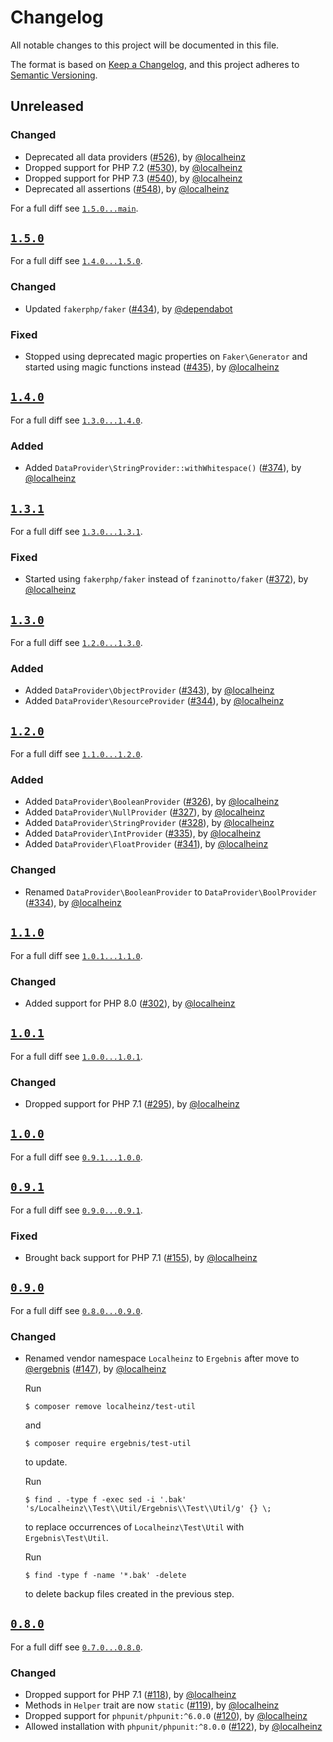 # Changelog

All notable changes to this project will be documented in this file.

The format is based on [Keep a Changelog](https://keepachangelog.com/en/1.0.0/), and this project adheres to [Semantic Versioning](https://semver.org/spec/v2.0.0.html).

## Unreleased

### Changed

- Deprecated all data providers ([#526]), by [@localheinz]
- Dropped support for PHP 7.2 ([#530]), by [@localheinz]
- Dropped support for PHP 7.3 ([#540]), by [@localheinz]
- Deprecated all assertions ([#548]), by [@localheinz]

For a full diff see [`1.5.0...main`][1.5.0...main].

## [`1.5.0`][1.5.0]

For a full diff see [`1.4.0...1.5.0`][1.4.0...1.5.0].

### Changed

* Updated `fakerphp/faker` ([#434]), by [@dependabot]

### Fixed

* Stopped using deprecated magic properties on `Faker\Generator` and started using magic functions instead ([#435]), by [@localheinz]

## [`1.4.0`][1.4.0]

For a full diff see [`1.3.0...1.4.0`][1.3.1...1.4.0].

### Added

* Added `DataProvider\StringProvider::withWhitespace()` ([#374]), by [@localheinz]

## [`1.3.1`][1.3.1]

For a full diff see [`1.3.0...1.3.1`][1.3.0...1.3.1].

### Fixed

* Started using `fakerphp/faker` instead of `fzaninotto/faker` ([#372]), by [@localheinz]

## [`1.3.0`][1.3.0]

For a full diff see [`1.2.0...1.3.0`][1.2.0...1.3.0].

### Added

* Added `DataProvider\ObjectProvider` ([#343]), by [@localheinz]
* Added `DataProvider\ResourceProvider` ([#344]), by [@localheinz]

## [`1.2.0`][1.2.0]

For a full diff see [`1.1.0...1.2.0`][1.1.0...1.2.0].

### Added

* Added `DataProvider\BooleanProvider` ([#326]), by [@localheinz]
* Added `DataProvider\NullProvider` ([#327]), by [@localheinz]
* Added `DataProvider\StringProvider` ([#328]), by [@localheinz]
* Added `DataProvider\IntProvider` ([#335]), by [@localheinz]
* Added `DataProvider\FloatProvider` ([#341]), by [@localheinz]

### Changed

* Renamed `DataProvider\BooleanProvider` to `DataProvider\BoolProvider` ([#334]), by [@localheinz]

## [`1.1.0`][1.1.0]

For a full diff see [`1.0.1...1.1.0`][1.0.1...1.1.0].

### Changed

* Added support for PHP 8.0 ([#302]), by [@localheinz]

## [`1.0.1`][1.0.1]

For a full diff see [`1.0.0...1.0.1`][1.0.0...1.0.1].

### Changed

* Dropped support for PHP 7.1 ([#295]), by [@localheinz]

## [`1.0.0`][1.0.0]

For a full diff see [`0.9.1...1.0.0`][0.9.1...1.0.0].

## [`0.9.1`][0.9.1]

For a full diff see [`0.9.0...0.9.1`][0.9.0...0.9.1].

### Fixed

* Brought back support for PHP 7.1 ([#155]), by [@localheinz]

## [`0.9.0`][0.9.0]

For a full diff see [`0.8.0...0.9.0`][0.8.0...0.9.0].

### Changed

* Renamed vendor namespace `Localheinz` to `Ergebnis` after move to [@ergebnis] ([#147]), by [@localheinz]

  Run

  ```
  $ composer remove localheinz/test-util
  ```

  and

  ```
  $ composer require ergebnis/test-util
  ```

  to update.

  Run

  ```
  $ find . -type f -exec sed -i '.bak' 's/Localheinz\\Test\\Util/Ergebnis\\Test\\Util/g' {} \;
  ```

  to replace occurrences of `Localheinz\Test\Util` with `Ergebnis\Test\Util`.

  Run

  ```
  $ find -type f -name '*.bak' -delete
  ```

  to delete backup files created in the previous step.

## [`0.8.0`][0.8.0]

For a full diff see [`0.7.0...0.8.0`][0.7.0...0.8.0].

### Changed

* Dropped support for PHP 7.1 ([#118]), by [@localheinz]
* Methods in `Helper` trait are now `static` ([#119]), by [@localheinz]
* Dropped support for `phpunit/phpunit:^6.0.0` ([#120]), by [@localheinz]
* Allowed installation with `phpunit/phpunit:^8.0.0` ([#122]), by [@localheinz]

[0.8.0]: https://github.com/ergebnis/test-util/releases/tag/0.8.0
[0.9.0]: https://github.com/ergebnis/test-util/releases/tag/0.9.0
[0.9.1]: https://github.com/ergebnis/test-util/releases/tag/0.9.1
[1.0.0]: https://github.com/ergebnis/test-util/releases/tag/1.0.0
[1.0.1]: https://github.com/ergebnis/test-util/releases/tag/1.0.1
[1.1.0]: https://github.com/ergebnis/test-util/releases/tag/1.1.0
[1.2.0]: https://github.com/ergebnis/test-util/releases/tag/1.2.0
[1.3.0]: https://github.com/ergebnis/test-util/releases/tag/1.3.0
[1.3.1]: https://github.com/ergebnis/test-util/releases/tag/1.3.1
[1.4.0]: https://github.com/ergebnis/test-util/releases/tag/1.4.0
[1.5.0]: https://github.com/ergebnis/test-util/releases/tag/1.5.0

[0.7.0...0.8.0]: https://github.com/ergebnis/test-util/compare/0.7.0...0.8.0
[0.8.0...0.9.0]: https://github.com/ergebnis/test-util/compare/0.8.0...0.9.0
[0.9.0...0.9.1]: https://github.com/ergebnis/test-util/compare/0.9.0...0.9.1
[0.9.1...1.0.0]: https://github.com/ergebnis/test-util/compare/0.9.1...1.0.0
[1.0.0...1.0.1]: https://github.com/ergebnis/test-util/compare/1.0.0...1.0.1
[1.0.1...1.1.0]: https://github.com/ergebnis/test-util/compare/1.0.1...1.1.0
[1.1.0...1.2.0]: https://github.com/ergebnis/test-util/compare/1.1.0...1.2.0
[1.2.0...1.3.0]: https://github.com/ergebnis/test-util/compare/1.2.0...1.3.0
[1.3.0...1.3.1]: https://github.com/ergebnis/test-util/compare/1.3.0...1.3.1
[1.3.1...1.4.0]: https://github.com/ergebnis/test-util/compare/1.3.1...1.4.0
[1.4.0...1.5.0]: https://github.com/ergebnis/test-util/compare/1.4.0...1.5.0
[1.5.0...main]: https://github.com/ergebnis/test-util/compare/1.5.0...main

[#118]: https://github.com/ergebnis/test-util/pull/118
[#119]: https://github.com/ergebnis/test-util/pull/119
[#120]: https://github.com/ergebnis/test-util/pull/120
[#122]: https://github.com/ergebnis/test-util/pull/122
[#147]: https://github.com/ergebnis/test-util/pull/147
[#155]: https://github.com/ergebnis/test-util/pull/155
[#295]: https://github.com/ergebnis/test-util/pull/295
[#302]: https://github.com/ergebnis/test-util/pull/302
[#326]: https://github.com/ergebnis/test-util/pull/326
[#327]: https://github.com/ergebnis/test-util/pull/327
[#328]: https://github.com/ergebnis/test-util/pull/328
[#334]: https://github.com/ergebnis/test-util/pull/334
[#335]: https://github.com/ergebnis/test-util/pull/335
[#341]: https://github.com/ergebnis/test-util/pull/341
[#343]: https://github.com/ergebnis/test-util/pull/343
[#344]: https://github.com/ergebnis/test-util/pull/344
[#372]: https://github.com/ergebnis/test-util/pull/372
[#374]: https://github.com/ergebnis/test-util/pull/374
[#434]: https://github.com/ergebnis/test-util/pull/434
[#435]: https://github.com/ergebnis/test-util/pull/435
[#526]: https://github.com/ergebnis/test-util/pull/526
[#530]: https://github.com/ergebnis/test-util/pull/530
[#540]: https://github.com/ergebnis/test-util/pull/540
[#548]: https://github.com/ergebnis/test-util/pull/548

[@dependabot]: https://github.com/dependabot
[@ergebnis]: https://github.com/ergebnis
[@localheinz]: https://github.com/localheinz
